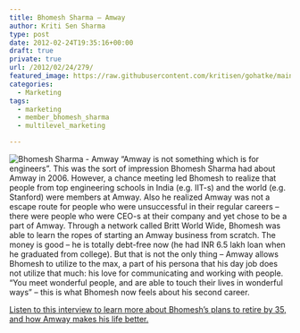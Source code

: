 ```yaml
---
title: Bhomesh Sharma – Amway
author: Kriti Sen Sharma
type: post
date: 2012-02-24T19:35:16+00:00
draft: true
private: true
url: /2012/02/24/279/
featured_image: https://raw.githubusercontent.com/kritisen/gohatke/main/content/images/2011/07/bhomesh.jpg
categories:
  - Marketing
tags:
  - marketing
  - member_bhomesh_sharma
  - multilevel_marketing

---
```

<img decoding="async" src="https://raw.githubusercontent.com/kritisen/gohatke/main/content/images/2011/07/bhomesh-1024x768.jpg" alt="Bhomesh Sharma - Amway" />  
&#8220;Amway is not something which is for engineers&#8221;. This was the sort of impression Bhomesh Sharma had about Amway in 2006. However, a chance meeting led Bhomesh to realize that people from top engineering schools in India (e.g. IIT-s) and the world (e.g. Stanford) were members at Amway. Also he realized Amway was not a escape route for people who were unsuccessful in their regular careers &#8211; there were people who were CEO-s at their company and yet chose to be a part of Amway. Through a network called Britt World Wide, Bhomesh was able to learn the ropes of starting an Amway business from scratch. The money is good &#8211; he is totally debt-free now (he had INR 6.5 lakh loan when he graduated from college). But that is not the only thing &#8211; Amway allows Bhomesh to utilize to the max, a part of his persona that his day job does not utilize that much: his love for communicating and working with people. &#8220;You meet wonderful people, and are able to touch their lives in wonderful ways&#8221; &#8211; this is what Bhomesh now feels about his second career.

[Listen to this interview to learn more about Bhomesh&#8217;s plans to retire by 35, and how Amway makes his life better.][1]

 [1]: http://gohatke.kreativlabs.com/2011/07/23/6-lacs-debt-to-debt-free-in-6/
